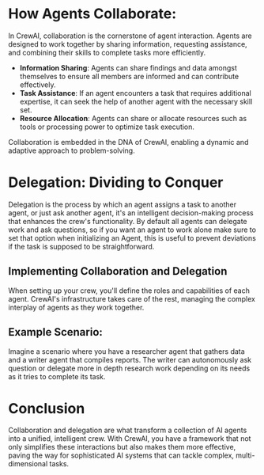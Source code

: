 # How Agents Collaborate:

In CrewAI, collaboration is the cornerstone of agent interaction. Agents are designed to work together by sharing information, requesting assistance, and combining their skills to complete tasks more efficiently.

- **Information Sharing**: Agents can share findings and data amongst themselves to ensure all members are informed and can contribute effectively.
- **Task Assistance**: If an agent encounters a task that requires additional expertise, it can seek the help of another agent with the necessary skill set.
- **Resource Allocation**: Agents can share or allocate resources such as tools or processing power to optimize task execution.

Collaboration is embedded in the DNA of CrewAI, enabling a dynamic and adaptive approach to problem-solving.

# Delegation: Dividing to Conquer

Delegation is the process by which an agent assigns a task to another agent, or just ask another agent, it's an intelligent decision-making process that enhances the crew's functionality.
By default all agents can delegate work and ask questions, so if you want an agent to work alone make sure to set that option when initializing an Agent, this is useful to prevent deviations if the task is supposed to be straightforward.

## Implementing Collaboration and Delegation

When setting up your crew, you'll define the roles and capabilities of each agent. CrewAI's infrastructure takes care of the rest, managing the complex interplay of agents as they work together.

## Example Scenario:

Imagine a scenario where you have a researcher agent that gathers data and a writer agent that compiles reports. The writer can autonomously ask question or delegate more in depth research work depending on its needs as it tries to complete its task.

# Conclusion

Collaboration and delegation are what transform a collection of AI agents into a unified, intelligent crew. With CrewAI, you have a framework that not only simplifies these interactions but also makes them more effective, paving the way for sophisticated AI systems that can tackle complex, multi-dimensional tasks.